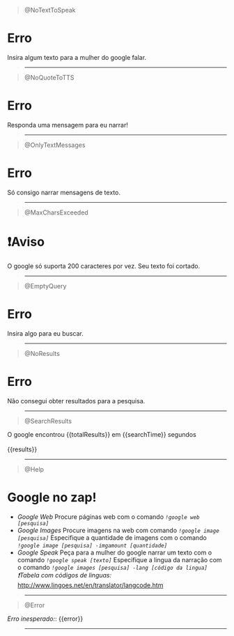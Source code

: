 > @NoTextToSpeak

# Erro

Insira algum texto para a mulher do google falar.

> ---

> @NoQuoteToTTS

# Erro

Responda uma mensagem para eu narrar!

> ---

> @OnlyTextMessages

# Erro

Só consigo narrar mensagens de texto.

> ---

> @MaxCharsExceeded

# ❗Aviso

O google só suporta 200 caracteres por vez. Seu texto foi cortado.

> ---

> @EmptyQuery

# Erro

Insira algo para eu buscar.

> ---

> @NoResults

# Erro

Não consegui obter resultados para a pesquisa.

> ---

> @SearchResults

O google encontrou {{totalResults}} em {{searchTime}} segundos
<br>
<br>
{{results}}

> ---

> @Help

# Google no zap!

- _*Google Web*_
  Procure páginas web com o comando _*`!google web [pesquisa]`*_
  <br>
- _*Google Images*_
  Procure imagens na web com comando _*`!google image [pesquisa]`*_
  Especifique a quantidade de imagens com o comando _*`!google image [pesquisa] -imgamount [quantidade]`*_
  <br>
- _*Google Speak*_
  Peça para a mulher do google narrar um texto com o comando _*`!google speak [texto]`*_
  Especifique a lingua da narração com o comando _*`!google images [pesquisa] -lang [código da lingua]`*_
  _❗Tabela com códigos de linguas:_ http://www.lingoes.net/en/translator/langcode.htm

> ---

> @Error

_*Erro inesperado:*_: {{error}}

> ---

